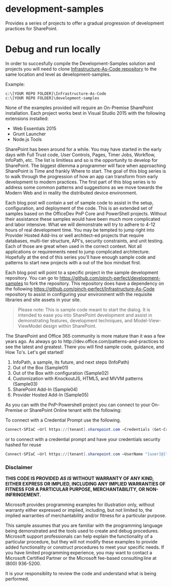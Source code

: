 ﻿# development-samples
Provides a series of projects to offer a gradual progression of development practices for SharePoint.

# Debug and run locally
In order to succesfully compile the Development-Samples solution and projects you will need to clone [Infrastructure-As-Code repository](https://github.com/pinch-perfect/Infrastructure-As-Code) to the same location and level as development-samples.

Example:
```
c:\[YOUR REPO FOLDER]\Infrastructure-As-Code
c:\[YOUR REPO FOLDER]\development-samples
```

<p>
None of the examples provided will require an On-Premise SharePoint installation.  Each project works best in Visual Studio 2015 with the following extensions installed:
<ul>
    <li>Web Essentials 2015</li>
    <li>Grunt Launcher</li>
    <li>Node.js Tools</li>
</ul>

SharePoint has been around for a while. You may have started in the early days with Full Trust code, User Controls, Pages, Timer Jobs, Workflow, InfoPath, etc. The list is limitless and so is the opportunity to develop for SharePoint. The biggest dilemma a programmer will face when approaching SharePoint is Time and frankly Where to start. The goal of this blog series is to walk through the progression of how an app can transform from early development to modern practices. The first part of this blog series is to address some common patterns and suggestions as we move towards the Modern Web and in reality the distributed device environment.

Each blog post will contain a set of sample code to assist in the setup, configuration, and deployment of the code.  This is an extended set of samples based on the OfficeDev PnP Core and PowerShell projects.  Without their assistance these samples would have been much more complicated and labor intensive. 
What we will demonstrate will try to adhere to 4-12 hours of real development time.  You may be tempted to jump right into Provider Hosted Add-Ins or well architect-ed projects that require databases, multi-tier structure, API's, security constraints, and unit testing.  Each of those are great when used in the correct context.  Not all applications or requirements need to jump complicated architecture.  Hopefully at the end of this series you'll have enough sample code and patterns to start new projects with a out of the box mindset first.

Each blog post will point to a specific project in the sample development repository.  You can go to https://github.com/pinch-perfect/development-samples to fork the repository.  This repository does have a dependency on the following https://github.com/pinch-perfect/Infrastructure-As-Code repository to assist in configuring your environment with the requisite libraries and site assets in your site.

<blockquote>
Please note: This is sample code meant to start the dialog.  It is intended to ease you into SharePoint development and assist in demonstrating features, development techniques, and Model-View-ViewModel design within SharePoint.
</blockquote>
<div>
The SharePoint and Office 365 community is more mature than it was a few years ago.  As always go to http://dev.office.com/patterns-and-practices to see the latest and greatest.  There you will find sample code, guidance, and How To's.  Let's get started!
</div>

1. InfoPath, a sample, its future, and next steps (InfoPath)
2. Out of the Box (Sample01)
3. Out of the Box with configuration (Sample02)
3. Customization with KnockoutJS, HTML5, and MVVM patterns (Sample03)
4. SharePoint Add-In (Sample04)
5. Provider Hosted Add-In (Sample05)

</p>

<p>
As you can with the PnP-Powershell project you can connect to your On-Premise or SharePoint Online tenant with the following:

To connect with a Credential Prompt use the following.
```powershell
Connect-SPIaC –Url https://[tenant].sharepoint.com –Credentials (Get-Credentials)
```

or to connect with a credential prompt and have your credentials security hashed for reuse

```powershell
Connect-SPIaC –Url https://[tenant].sharepoint.com –UserName "[user]@[tenant].onmicrosoft.com"
```

</p>


### Disclaimer ###
**THIS CODE IS PROVIDED *AS IS* WITHOUT WARRANTY OF ANY KIND, EITHER EXPRESS OR IMPLIED, INCLUDING ANY IMPLIED WARRANTIES OF FITNESS FOR A PARTICULAR PURPOSE, MERCHANTABILITY, OR NON-INFRINGEMENT.**

Microsoft provides programming examples for illustration only, without 
warranty either expressed or implied, including, but not limited to, the
implied warranties of merchantability and/or fitness for a particular 
purpose.  

This sample assumes that you are familiar with the programming language
being demonstrated and the tools used to create and debug procedures. 
Microsoft support professionals can help explain the functionality of a
particular procedure, but they will not modify these examples to provide
added functionality or construct procedures to meet your specific needs. 
If you have limited programming experience, you may want to contact a 
Microsoft Certified Partner or the Microsoft fee-based consulting line 
at (800) 936-5200. 

It is your responsiblity to review the code and understand what is being performed.